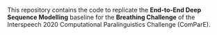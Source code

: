 This repository contains the code to replicate the <b>End-to-End Deep Sequence Modelling</b> baseline for the <b>Breathing Challenge</b> of the Interspeech 2020 Computational Paralinguistics Challenge (ComParE).

